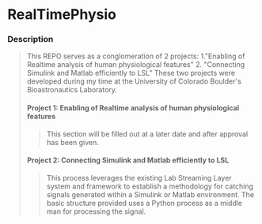 # RealTimePhysio
### Description
> This REPO serves as a conglomeration of 2 projects:
> 1."Enabling of Realtime analysis of human physiological features"
> 2. "Connecting Simulink and Matlab efficiently to LSL"
> These two projects were developed during my time at the University of Colorado Boulder's Bioastronautics Laboratory.
> #### Project 1: Enabling of Realtime analysis of human physiological features
>>
>> This section will be filled out at a later date and after approval has been given.
>>
> #### Project 2: Connecting Simulink and Matlab efficiently to LSL
>> This process leverages the existing Lab Streaming Layer system and framework to establish a methodology for catching signals generated within a Simulink or Matlab environment. The basic structure provided uses a Python process as a middle man for processing the signal. 
